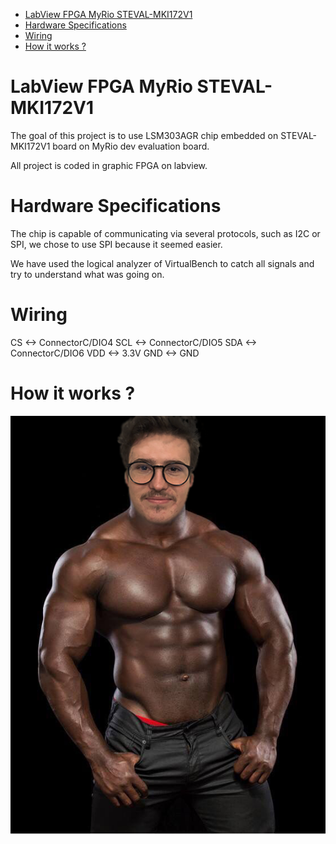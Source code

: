 
- [LabView FPGA MyRio STEVAL-MKI172V1](#labview-fpga-myrio-steval-mki172v1)
- [Hardware Specifications](#hardware-specifications)
- [Wiring](#wiring)
- [How it works ?](#how-it-works-)


# LabView FPGA MyRio STEVAL-MKI172V1

The goal of this project is to use LSM303AGR chip embedded on STEVAL-MKI172V1 board on MyRio dev evaluation board.

All project is coded in graphic FPGA on labview.

# Hardware Specifications

The chip is capable of communicating via several protocols, such as I2C or SPI, we chose to use SPI because it seemed easier.

We have used the logical analyzer of VirtualBench to catch all signals and try to understand what was going on.

# Wiring

CS <-> ConnectorC/DIO4
SCL <-> ConnectorC/DIO5
SDA <-> ConnectorC/DIO6
VDD <-> 3.3V
GND <-> GND

# How it works ?




![My Image](img/bg.png)


